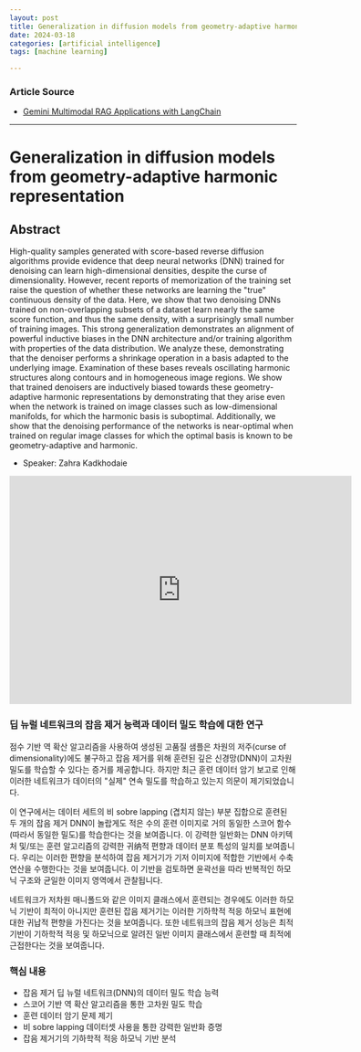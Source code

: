 ```yaml
---
layout: post
title: Generalization in diffusion models from geometry-adaptive harmonic representation
date: 2024-03-18
categories: [artificial intelligence]
tags: [machine learning]

---
```


### Article Source


* [Gemini Multimodal RAG Applications with LangChain](https://www.youtube.com/watch?v=V_t6QppPbwQ)

---

# Generalization in diffusion models from geometry-adaptive harmonic representation


## Abstract

High-quality samples generated with score-based reverse diffusion algorithms provide evidence that deep neural networks (DNN) trained for denoising can learn high-dimensional densities, despite the curse of dimensionality. However, recent reports of memorization of the training set raise the question of whether these networks are learning the "true" continuous density of the data. Here, we show that two denoising DNNs trained on non-overlapping subsets of a dataset learn nearly the same score function, and thus the same density, with a surprisingly small number of training images. This strong generalization demonstrates an alignment of powerful inductive biases in the DNN architecture and/or training algorithm with properties of the data distribution. We analyze these, demonstrating that the denoiser performs a shrinkage operation in a basis adapted to the underlying image. Examination of these bases reveals oscillating harmonic structures along contours and in homogeneous image regions. We show that trained denoisers are inductively biased towards these geometry-adaptive harmonic representations by demonstrating that they arise even when the network is trained on image classes such as low-dimensional manifolds, for which the harmonic basis is suboptimal. Additionally, we show that the denoising performance of the networks is near-optimal when trained on regular image classes for which the optimal basis is known to be geometry-adaptive and harmonic.

* Speaker: Zahra Kadkhodaie

<iframe width="600" height="400" src="https://www.youtube.com/embed/V_t6QppPbwQ?si=35HbiNJfUbDRb9WG" title="YouTube video player" frameborder="0" allow="accelerometer; autoplay; clipboard-write; encrypted-media; gyroscope; picture-in-picture; web-share" allowfullscreen></iframe>


### 딥 뉴럴 네트워크의 잡음 제거 능력과 데이터 밀도 학습에 대한 연구

점수 기반 역 확산 알고리즘을 사용하여 생성된 고품질 샘플은 차원의 저주(curse of dimensionality)에도 불구하고 잡음 제거를 위해 훈련된 깊은 신경망(DNN)이 고차원 밀도를 학습할 수 있다는 증거를 제공합니다. 하지만 최근 훈련 데이터 암기 보고로 인해 이러한 네트워크가 데이터의 "실제" 연속 밀도를 학습하고 있는지 의문이 제기되었습니다.

이 연구에서는 데이터 세트의 비 sobre lapping (겹치지 않는) 부분 집합으로 훈련된 두 개의 잡음 제거 DNN이 놀랍게도 적은 수의 훈련 이미지로 거의 동일한 스코어 함수(따라서 동일한 밀도)를 학습한다는 것을 보여줍니다. 이 강력한 일반화는 DNN 아키텍처 및/또는 훈련 알고리즘의 강력한 귀纳적 편향과 데이터 분포 특성의 일치를 보여줍니다. 우리는 이러한 편향을 분석하여 잡음 제거기가 기저 이미지에 적합한 기반에서 수축 연산을 수행한다는 것을 보여줍니다. 이 기반을 검토하면 윤곽선을 따라 반복적인 하모닉 구조와 균일한 이미지 영역에서 관찰됩니다.

네트워크가 저차원 매니폴드와 같은 이미지 클래스에서 훈련되는 경우에도 이러한 하모닉 기반이 최적이 아니지만 훈련된 잡음 제거기는 이러한 기하학적 적응 하모닉 표현에 대한 귀납적 편향을 가진다는 것을 보여줍니다. 또한 네트워크의 잡음 제거 성능은 최적 기반이 기하학적 적응 및 하모닉으로 알려진 일반 이미지 클래스에서 훈련할 때 최적에 근접한다는 것을 보여줍니다.

### 핵심 내용

* 잡음 제거 딥 뉴럴 네트워크(DNN)의 데이터 밀도 학습 능력
* 스코어 기반 역 확산 알고리즘을 통한 고차원 밀도 학습
* 훈련 데이터 암기 문제 제기
* 비 sobre lapping 데이터셋 사용을 통한 강력한 일반화 증명
* 잡음 제거기의 기하학적 적응 하모닉 기반 분석